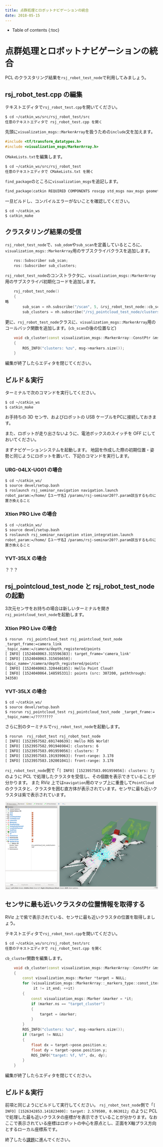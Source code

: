 ```yaml
---
title: 点群処理とロボットナビゲーションの統合
date: 2018-05-15
---
```


- Table of contents
{:toc}

# 点群処理とロボットナビゲーションの統合

PCL のクラスタリング結果を`rsj_robot_test_node`で利用してみましょう。

## rsj_robot_test.cpp の編集

テキストエディタで`rsj_robot_test.cpp`を開いてください。

```shell
$ cd ~/catkin_ws/src/rsj_robot_test/src
任意のテキストエディタで rsj_robot_test.cpp を開く
```

先頭に`visualization_msgs::MarkerArray`を扱うための`include`文を加えます。

```c++
#include <tf/transform_datatypes.h>
#include <visualization_msgs/MarkerArray.h>
```

`CMakeLists.txt`を編集します。

```shell
$ cd ~/catkin_ws/src/rsj_robot_test
任意のテキストエディタで CMakeLists.txt を開く
```

`find_package`のところに`visualization_msgs`を追記します。

```c++
find_package(catkin REQUIRED COMPONENTS roscpp std_msgs nav_msgs geometry_msgs sensor_msgs tf visualization_msgs)
```

一旦ビルドし、コンパイルエラーがないことを確認してください。

```shell
$ cd ~/catkin_ws
$ catkin_make
```

## クラスタリング結果の受信

`rsj_robot_test_node`で、`sub_odom`や`sub_scan`を定義しているところに、`visualization_msgs::MarkerArray`用のサブスクライバクラスを追加します。

```c++
    ros::Subscriber sub_scan;
    ros::Subscriber sub_clusters;
```

`rsj_robot_test_node`のコンストラクタに、`visualization_msgs::MarkerArray`用のサブスクライバ初期化コードを追加します。

```c++
    rsj_robot_test_node()
    {
略
        sub_scan = nh.subscribe("/scan", 5, &rsj_robot_test_node::cb_scan, this);
        sub_clusters = nh.subscribe("/rsj_pointcloud_test_node/clusters", 5, &rsj_robot_test_node::cb_cluster, this);
```

更に、`rsj_robot_test_node`クラスに、`visualization_msgs::MarkerArray`用のコールバック関数を追加します。(`cb_scan`の後の位置など)

```c++
    void cb_cluster(const visualization_msgs::MarkerArray::ConstPtr &msg)
    {
        ROS_INFO("clusters: %zu", msg->markers.size());
    }
```

編集が終了したらエディタを閉じてください。

## ビルド＆実行

ターミナルで次のコマンドを実行してください。

```
$ cd ~/catkin_ws
$ catkin_make
```

お手持ちの 3D センサ、およびロボットの USB ケーブルをPCに接続しておきます。

また、ロボットが走り出さないように、電池ボックスのスイッチを OFF にしておいてください。

まずナビゲーションシステムを起動します。
地図を作成した際の初期位置・姿勢と同じようにロボットを置いて、下記のコマンドを実行します。

### URG-04LX-UG01 の場合

```shell
$ cd ~/catkin_ws/
$ source devel/setup.bash
$ roslaunch rsj_seminar_navigation navigation.launch robot_param:=/home/【ユーザ名】/params/rsj-seminar20??.param該当するものに置き換えること
```

### Xtion PRO Live の場合

```shell
$ cd ~/catkin_ws/
$ source devel/setup.bash
$ roslaunch rsj_seminar_navigation xtion_integration.launch robot_param:=/home/【ユーザ名】/params/rsj-seminar20??.param該当するものに置き換えること
```

### YVT-35LX の場合
？？？

## rsj_pointcloud_test_node と rsj_robot_test_node の起動

3次元センサをお持ちの場合は新しいターミナルを開き`rsj_pointcloud_test_node`を起動します。

### Xtion PRO Live の場合

```shell
$ rosrun  rsj_pointcloud_test rsj_pointcloud_test_node _target_frame:=camera_link _topic_name:=/camera/depth_registered/points
[ INFO] [1524040063.315596383]: target_frame='camera_link'
[ INFO] [1524040063.315656650]: topic_name='/camera/depth_registered/points'
[ INFO] [1524040063.320448185]: Hello Point Cloud!
[ INFO] [1524040064.148595331]: points (src: 307200, paththrough: 34350)
```

### YVT-35LX の場合

```shell
$ cd ~/catkin_ws/
$ source devel/setup.bash
$ rosrun rsj_pointcloud_test rsj_pointcloud_test_node _target_frame:= _topic_name:=/????????
```

さらに別のターミナルで`rsj_robot_test_node`を起動します。

```shell
$ rosrun  rsj_robot_test rsj_robot_test_node 
[ INFO] [1523957582.691740639]: Hello ROS World!
[ INFO] [1523957582.991946984]: clusters: 6
[ INFO] [1523957583.091959056]: clusters: 7
[ INFO] [1523957583.191939063]: front-range: 3.178
[ INFO] [1523957583.192001041]: front-range: 3.178
```

`rsj_robot_test_node`側で「`[ INFO] [1523957583.091959056]: clusters: 7`」のように PCL で処理したクラスタを受信し、その個数を表示できていることが分かります。
また RViz 上では`navigation`用のマップ上に重畳して`PointCloud`のクラスタと、クラスタを囲む直方体が表示されています。センサに最も近いクラスタは紫で表示されています。

![XtionViewNavigation](images/xtion_view_navigation.png)

## センサに最も近いクラスタの位置情報を取得する

RViz 上で紫で表示されている、センサに最も近いクラスタの位置を取得しましょう。

テキストエディタで`rsj_robot_test.cpp`を開いてください。

```shell
$ cd ~/catkin_ws/src/rsj_robot_test/src
任意のテキストエディタで rsj_robot_test.cpp を開く
```

`cb_cluster`関数を編集します。

```c++
    void cb_cluster(const visualization_msgs::MarkerArray::ConstPtr &msg)
    {
        const visualization_msgs::Marker *target = NULL;
        for (visualization_msgs::MarkerArray::_markers_type::const_iterator it = msg->markers.cbegin(), it_end = msg->markers.cend();
             it != it_end; ++it)
        {
            const visualization_msgs::Marker &marker = *it;
            if (marker.ns == "target_cluster")
            {
                target = &marker;
            }
        }
        ROS_INFO("clusters: %zu", msg->markers.size());
        if (target != NULL)
        {
            float dx = target->pose.position.x;
            float dy = target->pose.position.y;
            ROS_INFO("target: %f, %f", dx, dy);
        }
    }
```

編集が終了したらエディタを閉じてください。

## ビルド＆実行

前項と同じようにビルドして実行してください。
`rsj_robot_test_node`側で「`[ INFO] [1526342853.141823400]: target: 2.579500, 0.063012`」のように PCL で処理した最も近いクラスタの座標がを表示できていることが分かります。なおここで表示されている座標はロボットの中心を原点とし、正面をX軸プラス方向とするローカル座標系です。

終了したら[課題](lesson.html)に進んでください。